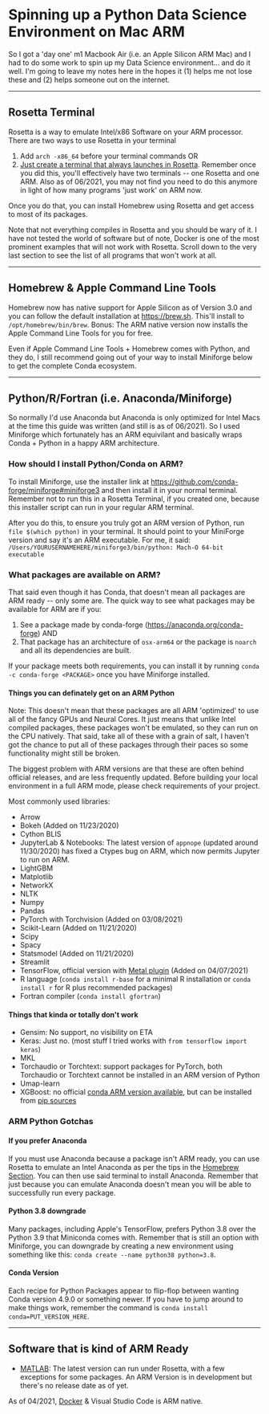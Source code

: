 # Spinning up a Python Data Science Environment on Mac ARM
So I got a 'day one' m1 Macbook Air (i.e. an Apple Silicon ARM Mac) and I had to do some work to spin up my Data Science environment... and do it well. I'm going to leave my notes here in the hopes it (1) helps me not lose these and (2) helps someone out on the internet.

---

## Rosetta Terminal
Rosetta is a way to emulate Intel/x86 Software on your ARM processor. There are two ways to use Rosetta in your terminal

1. Add `arch -x86_64` before your terminal commands OR
2. [Just create a terminal that always launches in Rosetta](https://osxdaily.com/2020/11/18/how-run-homebrew-x86-terminal-apple-silicon-mac/). Remember once you did this, you'll effectively have two terminals -- one Rosetta and one ARM. Also as of 06/2021, you may not find you need to do this anymore in light of how many programs 'just work' on ARM now.

Once you do that, you can install Homebrew using Rosetta and get access to most of its packages.

Note that not everything compiles in Rosetta and you should be wary of it. I have not tested the world of software but of note, Docker is one of the most prominent examples that will not work with Rosetta. Scroll down to the very last section to see the list of all programs that won't work at all.

---

## Homebrew & Apple Command Line Tools
Homebrew now has native support for Apple Silicon as of Version 3.0 and you can follow the  default installation at https://brew.sh. This'll install to `/opt/homebrew/bin/brew`. Bonus: The ARM native version now installs the Apple Command Line Tools for you for free.

Even if Apple Command Line Tools + Homebrew comes with Python, and they do, I still recommend going out of your way to install Miniforge below to get the complete Conda ecosystem.

---

## Python/R/Fortran (i.e. Anaconda/Miniforge)
So normally I'd use Anaconda but Anaconda is only optimized for Intel Macs at the time this guide was written (and still is as of 06/2021). So I used Miniforge which fortunately has an ARM equivilant and basically wraps Conda + Python in a happy ARM architecture.

### How should I install Python/Conda on ARM?
To install Miniforge, use the installer link at https://github.com/conda-forge/miniforge#miniforge3 and then install it in your normal terminal. Remember not to run this in a Rosetta Terminal, if you created one, because this installer script can run in your regular ARM terminal. 

After you do this, to ensure you truly got an ARM version of Python, run `file $(which python)` in your terminal. It should point to your MiniForge version and say it's an ARM executable. For me, it said: `/Users/YOURUSERNAMEHERE/miniforge3/bin/python: Mach-O 64-bit executable`

### What packages are available on ARM?
That said even though it has Conda, that doesn't mean all packages are ARM ready -- only some are. The quick way to see what packages may be available for ARM are if you:

1. See a package made by conda-forge (https://anaconda.org/conda-forge) AND
2. That package has an architecture of `osx-arm64` or the package is `noarch` and all its dependencies are built.

If your package meets both requirements, you can install it by running `conda -c conda-forge <PACKAGE>` once you have Miniforge installed.

#### Things you can definately get on an ARM Python
Note: This doesn't mean that these packages are all ARM 'optimized' to use all of the fancy GPUs and Neural Cores. It just means that unlike Intel compiled packages, these packages won't be emulated, so they can run on the CPU natively. That said, take all of these with a grain of salt, I haven't got the chance to put all of these packages through their paces so some functionality might still be broken.

The biggest problem with ARM versions are that these are often behind official releases, and are less frequently updated. Before building your local environment in a full ARM mode, please check requirements of your project.

Most commonly used libraries:
- Arrow
- Bokeh (Added on 11/23/2020)
- Cython BLIS
- JupyterLab & Notebooks: The latest version of `appnope` (updated around 11/30/2020) has fixed a Ctypes bug on ARM, which now permits Jupyter to run on ARM.
- LightGBM
- Matplotlib
- NetworkX
- NLTK
- Numpy
- Pandas
- PyTorch with Torchvision (Added on 03/08/2021)
- Scikit-Learn (Added on 11/21/2020)
- Scipy
- Spacy
- Statsmodel (Added on 11/21/2020)
- Streamlit
- TensorFlow, official version with [Metal plugin](https://developer.apple.com/metal/tensorflow-plugin/) (Added on 04/07/2021)
- R language (`conda install r-base` for a minimal R installation or `conda install r` for R plus recommended packages)
- Fortran compiler (`conda install gfortran`)

#### Things that kinda or totally don't work
- Gensim: No support, no visibility on ETA
- Keras: Just no. (most stuff I tried works with `from tensorflow import keras`)
- MKL
- Torchaudio or Torchtext: support packages for PyTorch, both Torchaudio or Torchtext cannot be installed in an ARM version of Python
- Umap-learn
- XGBoost: no official [conda ARM version available](https://anaconda.org/conda-forge/xgboost), but can be installed from [pip sources](https://towardsdatascience.com/install-xgboost-and-lightgbm-on-apple-m1-macs-cb75180a2dda)

### ARM Python Gotchas

#### If you prefer Anaconda
If you must use Anaconda because a package isn't ARM ready, you can use Rosetta to emulate an Intel Anaconda as per the tips in the [Homebrew Section](homebrew-and-rosetta-terminal). You can then use said terminal to install Anaconda. Remember that just because you can emulate Anaconda doesn't mean you will be able to successfully run every package.

#### Python 3.8 downgrade
Many packages, including Apple's TensorFlow, prefers Python 3.8 over the Python 3.9 that Miniconda comes with. Remember that is still an option with Miniforge, you can downgrade by creating a new environment using something like this: `conda create --name python38 python=3.8`.

#### Conda Version
Each recipe for Python Packages appear to flip-flop between wanting Conda version 4.9.0 or something newer. If you have to jump around to make things work, remember the command is `conda install conda=PUT_VERSION_HERE`.

---

## Software that is kind of ARM Ready
- [MATLAB](https://www.mathworks.com/matlabcentral/answers/641925-is-matlab-supported-on-apple-silicon-macs?s_tid=srchtitle): The latest version can run under Rosetta, with a few exceptions for some packages. An ARM Version is in development but there's no release date as of yet.

As of 04/2021, [Docker](https://www.docker.com/blog/released-docker-desktop-for-mac-apple-silicon/) & Visual Studio Code is ARM native.
